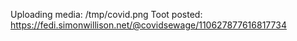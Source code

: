 Uploading media: /tmp/covid.png
Toot posted: https://fedi.simonwillison.net/@covidsewage/110627877616817734
